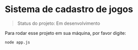 # Sistema de cadastro de jogos

> Status do projeto: Em desenvolvimento

Para rodar esse projeto em sua máquina, por favor digite:

```
node app.js
```        

